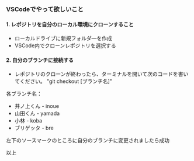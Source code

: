 ### VSCodeでやって欲しいこと

#### 1. レポジトリを自分のローカル環境にクローンすること
- ローカルドライブに新規フォルダ―を作成
- VSCode内でクローンレポジトリを選択する

#### 2. 自分のブランチに接続する
- レポジトリのクローンが終わったら、ターミナルを開いて次のコードを書いてください。
"git checkout [ブランチ名]"

各ブランチ名：
- 井ノ上くん - inoue
- 山田くん - yamada
- 小林 - koba
- ブリゲッタ - bre

左下のソースマークのところに自分のブランチに変更されましたら成功

以上
